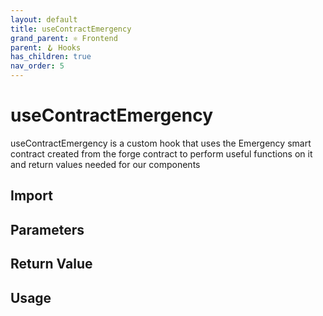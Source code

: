 ```yaml
---
layout: default
title: useContractEmergency
grand_parent: ⚛️ Frontend
parent: 🪝 Hooks
has_children: true
nav_order: 5
---
```


# useContractEmergency

useContractEmergency is a custom hook that uses the Emergency smart contract created from the forge contract to perform useful functions on it and return values needed for our components

## Import

## Parameters

## Return Value

## Usage